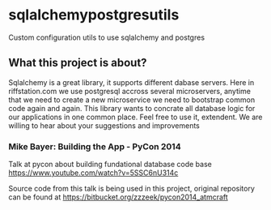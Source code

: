 # sqlalchemypostgresutils
Custom configuration utils to use sqlalchemy and postgres

## What this project is about?

Sqlalchemy is a great library, it supports different dabase servers. Here in riffstation.com we use postgresql accross
several microservers, anytime that we need to create a new microservice we need to bootstrap common code again and again.
This library wants to concrate all database logic for our applications in one common place. Feel free to use it, extendent.
We are willing to hear about your suggestions and improvements

### Mike Bayer: Building the App - PyCon 2014

Talk at pycon about building fundational database code base https://www.youtube.com/watch?v=5SSC6nU314c

Source code from this talk is being used in this project, original repository can be found at https://bitbucket.org/zzzeek/pycon2014_atmcraft
